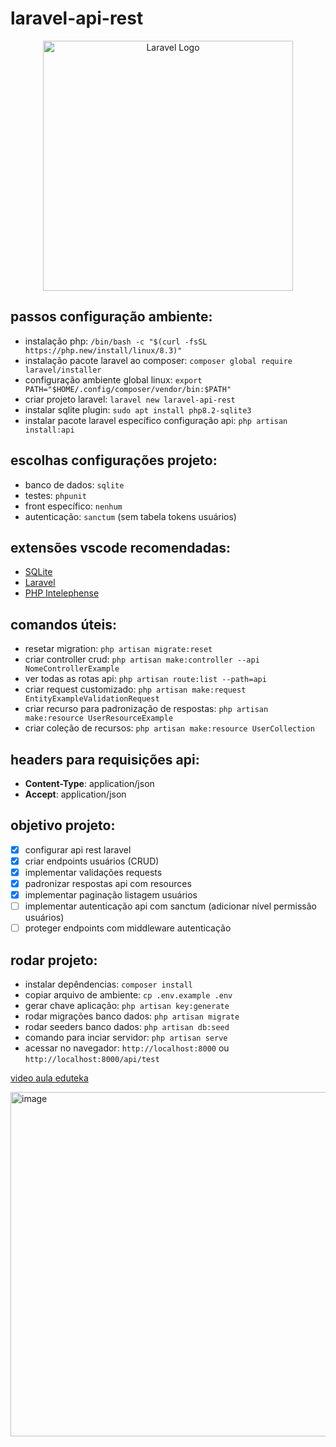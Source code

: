 # laravel-api-rest

<p align="center"><a href="https://laravel.com" target="_blank"><img src="https://raw.githubusercontent.com/laravel/art/master/logo-lockup/5%20SVG/2%20CMYK/1%20Full%20Color/laravel-logolockup-cmyk-red.svg" width="400" alt="Laravel Logo"></a></p>

## passos configuração ambiente:

-   instalação php: `/bin/bash -c "$(curl -fsSL https://php.new/install/linux/8.3)"`
-   instalação pacote laravel ao composer: `composer global require laravel/installer`
-   configuração ambiente global linux: `export PATH="$HOME/.config/composer/vendor/bin:$PATH"`
-   criar projeto laravel: `laravel new laravel-api-rest`
-   instalar sqlite plugin: `sudo apt install php8.2-sqlite3`
-   instalar pacote laravel específico configuração api: `php artisan install:api`

## escolhas configurações projeto:

-   banco de dados: `sqlite`
-   testes: `phpunit`
-   front específico: `nenhum`
-   autenticação: `sanctum` (sem tabela tokens usuários)

## extensões vscode recomendadas:

-   [SQLite](https://marketplace.visualstudio.com/items?itemName=alexcvzz.vscode-sqlite)
-   [Laravel](https://marketplace.visualstudio.com/items?itemName=laravel.vscode-laravel)
-   [PHP Intelephense](https://marketplace.visualstudio.com/items?itemName=bmewburn.vscode-intelephense-client)

## comandos úteis:

-   resetar migration: `php artisan migrate:reset`
-   criar controller crud: `php artisan make:controller --api NomeControllerExample`
-   ver todas as rotas api: `php artisan route:list --path=api`
-   criar request customizado: `php artisan make:request EntityExampleValidationRequest`
-   criar recurso para padronização de respostas: `php artisan make:resource UserResourceExample`
-   criar coleção de recursos: `php artisan make:resource UserCollection`

## headers para requisições api:

-   **Content-Type**: application/json
-   **Accept**: application/json

## objetivo projeto:

-   [x] configurar api rest laravel
-   [x] criar endpoints usuários (CRUD)
-   [x] implementar validações requests
-   [x] padronizar respostas api com resources
-   [x] implementar paginação listagem usuários
-   [ ] implementar autenticação api com sanctum (adicionar nível permissão usuários)
-   [ ] proteger endpoints com middleware autenticação

## rodar projeto:

-   instalar depêndencias: `composer install`
-   copiar arquivo de ambiente: `cp .env.example .env`
-   gerar chave aplicação: `php artisan key:generate`
-   rodar migrações banco dados: `php artisan migrate`
-   rodar seeders banco dados: `php artisan db:seed`
-   comando para inciar servidor: `php artisan serve`
-   acessar no navegador: `http://localhost:8000` ou `http://localhost:8000/api/test`

[video aula eduteka](https://www.youtube.com/watch?v=jLGKI_zMftU)

<img width="1612" height="551" alt="image" src="https://github.com/user-attachments/assets/d336cb43-7206-4abf-8072-469f9091b849" />
